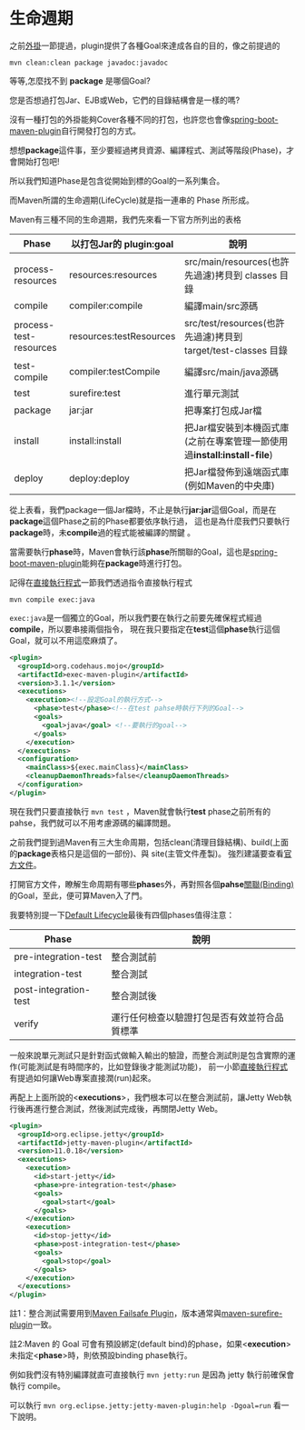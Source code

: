 # 生命週期

之前[外掛](plugin.md)一節提過，plugin提供了各種Goal來達成各自的目的，像之前提過的

```shell
mvn clean:clean package javadoc:javadoc
```
等等,怎麼找不到 **package** 是哪個Goal?

您是否想過打包Jar、EJB或Web，它們的目錄結構會是一樣的嗎?

沒有一種打包的外掛能夠Cover各種不同的打包，也許您也會像[spring-boot-maven-plugin](https://docs.spring.io/spring-boot/docs/current/maven-plugin/reference/htmlsingle/)自行開發打包的方式。

想想**package**這件事，至少要經過拷貝資源、編譯程式、測試等階段(Phase)，才會開始打包吧!

所以我們知道Phase是包含從開始到標的Goal的一系列集合。

而Maven所謂的生命週期(LifeCycle)就是指一連串的 Phase 所形成。

Maven有三種不同的生命週期，我們先來看一下官方所列出的表格

|Phase |以打包Jar的 plugin:goal  | 說明 |
| --- | --- | --- |
|process-resources | resources:resources | src/main/resources(也許先過濾)拷貝到 classes 目錄 |
|compile | compiler:compile | 編譯main/src源碼 |
|process-test-resources | resources:testResources | src/test/resources(也許先過濾)拷貝到 target/test-classes 目錄 |
|test-compile | compiler:testCompile | 編譯src/main/java源碼 |
|test | surefire:test | 進行單元測試 |
|package | jar:jar | 把專案打包成Jar檔 |
|install | install:install | 把Jar檔安裝到本機函式庫(之前在專案管理一節使用過**install:install-file**) |
|deploy | deploy:deploy | 把Jar檔發佈到遠端函式庫(例如Maven的中央庫) |

從上表看，我們package一個Jar檔時，不止是執行**jar:jar**這個Goal，而是在**package**這個Phase之前的Phase都要依序執行過，
這也是為什麼我們只要執行**package**時，未**compile**過的程式能被編譯的關鍵    。

當需要執行**phase**時，Maven會執行該**phase**所關聯的Goal，這也是[spring-boot-maven-plugin](https://docs.spring.io/spring-boot/docs/current/maven-plugin/reference/htmlsingle/)能夠在**package**時進行打包。

記得在[直接執行程式](runDirect.md)一節我們透過指令直接執行程式

```shell
mvn compile exec:java
```

`exec:java`是一個獨立的Goal，所以我們要在執行之前要先確保程式經過**compile**，所以要串接兩個指令，
現在我只要指定在**test**這個**phase**執行這個Goal，就可以不用這麼麻煩了。

```xml
<plugin>
  <groupId>org.codehaus.mojo</groupId>
  <artifactId>exec-maven-plugin</artifactId>
  <version>3.1.1</version>
  <executions>
    <execution><!--設定Goal的執行方式-->
      <phase>test</phase><!--在test pahse時執行下列的Goal-->
      <goals>
        <goal>java</goal> <!--要執行的goal-->
      </goals>
    </execution>
  </executions>
  <configuration>
    <mainClass>${exec.mainClass}</mainClass>
    <cleanupDaemonThreads>false</cleanupDaemonThreads>
  </configuration>
</plugin>
```
現在我們只要直接執行 `mvn test` ，Maven就會執行**test** phase之前所有的pahse，我們就可以不用考慮源碼的編譯問題。

之前我們提到過Maven有三大生命周期，包括clean(清理目錄結構)、build(上面的**package**表格只是這個的一部份)、與 site(主管文件產製)。
強烈建議要查看[官方文件](https://maven.apache.org/guides/introduction/introduction-to-the-lifecycle.html#lifecycle-reference)。

打開官方文件，瞭解生命周期有哪些**phase**s外，再對照各個**pahse**[關聯(Binding)](https://maven.apache.org/guides/introduction/introduction-to-the-lifecycle.html#built-in-lifecycle-bindings)的Goal，至此，便可算Maven入了門。

我要特別提一下[Default Lifecycle](https://maven.apache.org/guides/introduction/introduction-to-the-lifecycle.html#default-lifecycle)最後有四個phases值得注意：

|Phase | 說明 |
| --- | --- |
| pre-integration-test | 整合測試前 |
| integration-test | 整合測試 |
| post-integration-test | 整合測試後 |
| verify | 運行任何檢查以驗證打包是否有效並符合品質標準 |

一般來說單元測試只是針對函式做輸入輸出的驗證，而整合測試則是包含實際的運作(可能測試是有時間序的，比如登錄後才能測試功能)，
前一小節[直接執行程式](runDirect.md)有提過如何讓Web專案直接潤(run)起來。

再配上上面所說的&lt;**executions**&gt;，我們根本可以在整合測試前，讓Jetty Web執行後再進行整合測試，然後測試完成後，再關閉Jetty Web。

```xml
<plugin>
  <groupId>org.eclipse.jetty</groupId>
  <artifactId>jetty-maven-plugin</artifactId>
  <version>11.0.18</version>
  <executions>
    <execution>
      <id>start-jetty</id>
      <phase>pre-integration-test</phase>
      <goals>
        <goal>start</goal>
      </goals>
    </execution>
    <execution>
      <id>stop-jetty</id>
      <phase>post-integration-test</phase>
      <goals>
        <goal>stop</goal>
      </goals>
    </execution>
  </executions>
</plugin>
```
註1：整合測試需要用到[Maven Failsafe Plugin](https://maven.apache.org/surefire/maven-failsafe-plugin/)，版本通常與[maven-surefire-plugin](https://maven.apache.org/surefire/maven-surefire-plugin/)一致。

註2:Maven 的 Goal 可會有預設綁定(default bind)的phase，如果&lt;**execution**&gt;未指定&lt;**phase**&gt;時，則依預設binding phase執行。

  例如我們沒有特別編譯就直可直接執行 `mvn jetty:run` 是因為 jetty 執行前確保會執行 compile。

  可以執行 `mvn org.eclipse.jetty:jetty-maven-plugin:help -Dgoal=run` 看一下說明。
